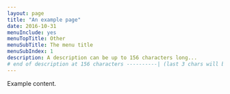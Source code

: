 ```yaml
---
layout: page
title: "An example page"
date: 2016-10-31
menuInclude: yes
menuTopTitle: Other
menuSubTitle: The menu title
menuSubIndex: 1
description: A description can be up to 156 characters long...
# end of description at 156 characters ----------| (last 3 chars will be replaced by '...' on overflow)
---
```


Example content.